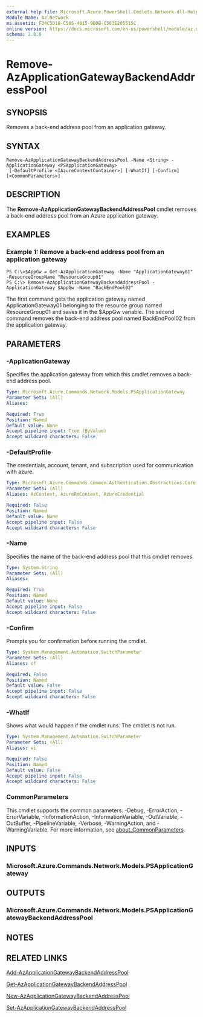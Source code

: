 ```yaml
---
external help file: Microsoft.Azure.PowerShell.Cmdlets.Network.dll-Help.xml
Module Name: Az.Network
ms.assetid: F34C5D18-C505-4815-9DDB-C563E205515C
online version: https://docs.microsoft.com/en-us/powershell/module/az.network/remove-azapplicationgatewaybackendaddresspool
schema: 2.0.0
---
```


# Remove-AzApplicationGatewayBackendAddressPool

## SYNOPSIS
Removes a back-end address pool from an application gateway.

## SYNTAX

```
Remove-AzApplicationGatewayBackendAddressPool -Name <String> -ApplicationGateway <PSApplicationGateway>
 [-DefaultProfile <IAzureContextContainer>] [-WhatIf] [-Confirm] [<CommonParameters>]
```

## DESCRIPTION
The **Remove-AzApplicationGatewayBackendAddressPool** cmdlet removes a back-end address pool from an Azure application gateway.

## EXAMPLES

### Example 1: Remove a back-end address pool from an application gateway
```
PS C:\>$AppGw = Get-AzApplicationGateway -Name "ApplicationGateway01" -ResourceGroupName "ResourceGroup01"
PS C:\> Remove-AzApplicationGatewayBackendAddressPool -ApplicationGateway $AppGw -Name "BackEndPool02"
```

The first command gets the application gateway named ApplicationGateway01 belonging to the resource group named ResourceGroup01 and saves it in the $AppGw variable.
The second command removes the back-end address pool named BackEndPool02 from the application gateway.

## PARAMETERS

### -ApplicationGateway
Specifies the application gateway from which this cmdlet removes a back-end address pool.

```yaml
Type: Microsoft.Azure.Commands.Network.Models.PSApplicationGateway
Parameter Sets: (All)
Aliases:

Required: True
Position: Named
Default value: None
Accept pipeline input: True (ByValue)
Accept wildcard characters: False
```

### -DefaultProfile
The credentials, account, tenant, and subscription used for communication with azure.

```yaml
Type: Microsoft.Azure.Commands.Common.Authentication.Abstractions.Core.IAzureContextContainer
Parameter Sets: (All)
Aliases: AzContext, AzureRmContext, AzureCredential

Required: False
Position: Named
Default value: None
Accept pipeline input: False
Accept wildcard characters: False
```

### -Name
Specifies the name of the back-end address pool that this cmdlet removes.

```yaml
Type: System.String
Parameter Sets: (All)
Aliases:

Required: True
Position: Named
Default value: None
Accept pipeline input: False
Accept wildcard characters: False
```

### -Confirm
Prompts you for confirmation before running the cmdlet.

```yaml
Type: System.Management.Automation.SwitchParameter
Parameter Sets: (All)
Aliases: cf

Required: False
Position: Named
Default value: False
Accept pipeline input: False
Accept wildcard characters: False
```

### -WhatIf
Shows what would happen if the cmdlet runs.
The cmdlet is not run.

```yaml
Type: System.Management.Automation.SwitchParameter
Parameter Sets: (All)
Aliases: wi

Required: False
Position: Named
Default value: False
Accept pipeline input: False
Accept wildcard characters: False
```

### CommonParameters
This cmdlet supports the common parameters: -Debug, -ErrorAction, -ErrorVariable, -InformationAction, -InformationVariable, -OutVariable, -OutBuffer, -PipelineVariable, -Verbose, -WarningAction, and -WarningVariable. For more information, see [about_CommonParameters](http://go.microsoft.com/fwlink/?LinkID=113216).

## INPUTS

### Microsoft.Azure.Commands.Network.Models.PSApplicationGateway

## OUTPUTS

### Microsoft.Azure.Commands.Network.Models.PSApplicationGatewayBackendAddressPool

## NOTES

## RELATED LINKS

[Add-AzApplicationGatewayBackendAddressPool](./Add-AzApplicationGatewayBackendAddressPool.md)

[Get-AzApplicationGatewayBackendAddressPool](./Get-AzApplicationGatewayBackendAddressPool.md)

[New-AzApplicationGatewayBackendAddressPool](./New-AzApplicationGatewayBackendAddressPool.md)

[Set-AzApplicationGatewayBackendAddressPool](./Set-AzApplicationGatewayBackendAddressPool.md)


